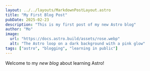 ```yaml
---
layout: ../../layouts/MarkdownPostLayout.astro
title: "My First Blog Post"
pubDate: 2025-02-23
description: "This is my first post of my new Astro blog"
author: "Mo"
image:
  url: "https://docs.astro.build/assets/rose.webp"
  alt: "The Astro loop on a dark background with a pink glow"
tags: ["astro", "blogging", "learning in public"]
---
```


Welcome to my _new blog_ about learning Astro!
